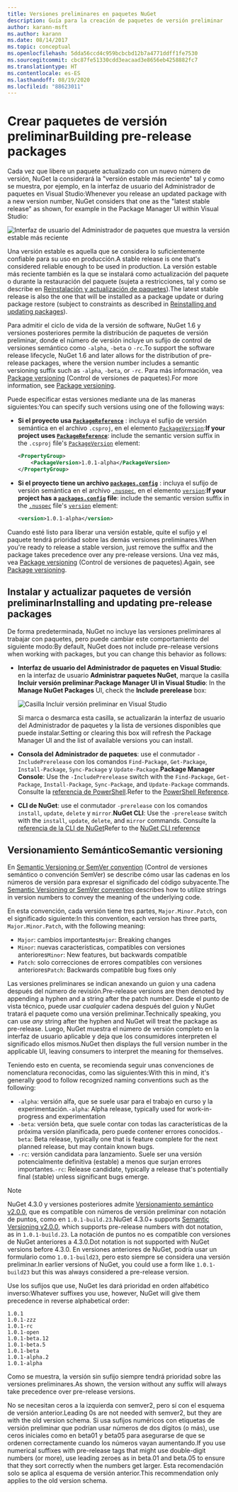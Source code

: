 ```yaml
---
title: Versiones preliminares en paquetes NuGet
description: Guía para la creación de paquetes de versión preliminar
author: karann-msft
ms.author: karann
ms.date: 08/14/2017
ms.topic: conceptual
ms.openlocfilehash: 5dda56ccd4c959bcbcbd12b7a4771ddff1fe7530
ms.sourcegitcommit: cbc87fe51330cdd3eacaad3e8656eb4258882fc7
ms.translationtype: HT
ms.contentlocale: es-ES
ms.lasthandoff: 08/19/2020
ms.locfileid: "88623011"
---
```

# <a name="building-pre-release-packages"></a><span data-ttu-id="3814e-103">Crear paquetes de versión preliminar</span><span class="sxs-lookup"><span data-stu-id="3814e-103">Building pre-release packages</span></span>

<span data-ttu-id="3814e-104">Cada vez que libere un paquete actualizado con un nuevo número de versión, NuGet la considerará la "versión estable más reciente" tal y como se muestra, por ejemplo, en la interfaz de usuario del Administrador de paquetes en Visual Studio:</span><span class="sxs-lookup"><span data-stu-id="3814e-104">Whenever you release an updated package with a new version number, NuGet considers that one as the "latest stable release" as shown, for example in the Package Manager UI within Visual Studio:</span></span>

![Interfaz de usuario del Administrador de paquetes que muestra la versión estable más reciente](media/Prerelease_01-LatestStable.png)

<span data-ttu-id="3814e-106">Una versión estable es aquella que se considera lo suficientemente confiable para su uso en producción.</span><span class="sxs-lookup"><span data-stu-id="3814e-106">A stable release is one that's considered reliable enough to be used in production.</span></span> <span data-ttu-id="3814e-107">La versión estable más reciente también es la que se instalará como actualización del paquete o durante la restauración del paquete (sujeta a restricciones, tal y como se describe en [Reinstalación y actualización de paquetes](../consume-packages/reinstalling-and-updating-packages.md)).</span><span class="sxs-lookup"><span data-stu-id="3814e-107">The latest stable release is also the one that will be installed as a package update or during package restore (subject to constraints as described in [Reinstalling and updating packages](../consume-packages/reinstalling-and-updating-packages.md)).</span></span>

<span data-ttu-id="3814e-108">Para admitir el ciclo de vida de la versión de software, NuGet 1.6 y versiones posteriores permite la distribución de paquetes de versión preliminar, donde el número de versión incluye un sufijo de control de versiones semántico como `-alpha`, `-beta` o `-rc`.</span><span class="sxs-lookup"><span data-stu-id="3814e-108">To support the software release lifecycle, NuGet 1.6 and later allows for the distribution of pre-release packages, where the version number includes a semantic versioning suffix such as `-alpha`, `-beta`, or `-rc`.</span></span> <span data-ttu-id="3814e-109">Para más información, vea [Package versioning](../concepts/package-versioning.md#pre-release-versions) (Control de versiones de paquetes).</span><span class="sxs-lookup"><span data-stu-id="3814e-109">For more information, see [Package versioning](../concepts/package-versioning.md#pre-release-versions).</span></span>

<span data-ttu-id="3814e-110">Puede especificar estas versiones mediante una de las maneras siguientes:</span><span class="sxs-lookup"><span data-stu-id="3814e-110">You can specify such versions using one of the following ways:</span></span>

- <span data-ttu-id="3814e-111">**Si el proyecto usa [`PackageReference`](../consume-packages/package-references-in-project-files.md)** : incluya el sufijo de versión semántica en el archivo `.csproj`, en el elemento [`PackageVersion`](/dotnet/core/tools/csproj#packageversion):</span><span class="sxs-lookup"><span data-stu-id="3814e-111">**If your project uses [`PackageReference`](../consume-packages/package-references-in-project-files.md)**: include the semantic version suffix in the `.csproj` file's [`PackageVersion`](/dotnet/core/tools/csproj#packageversion) element:</span></span>

    ```xml
    <PropertyGroup>
        <PackageVersion>1.0.1-alpha</PackageVersion>
    </PropertyGroup>
    ```

- <span data-ttu-id="3814e-112">**Si el proyecto tiene un archivo [`packages.config`](../reference/packages-config.md)** : incluya el sufijo de versión semántica en el archivo [`.nuspec`](../reference/nuspec.md), en el elemento [`version`](../reference/nuspec.md#version):</span><span class="sxs-lookup"><span data-stu-id="3814e-112">**If your project has a [`packages.config`](../reference/packages-config.md) file**: include the semantic version suffix in the [`.nuspec`](../reference/nuspec.md) file's [`version`](../reference/nuspec.md#version) element:</span></span>

    ```xml
    <version>1.0.1-alpha</version>
    ```

<span data-ttu-id="3814e-113">Cuando esté listo para liberar una versión estable, quite el sufijo y el paquete tendrá prioridad sobre las demás versiones preliminares.</span><span class="sxs-lookup"><span data-stu-id="3814e-113">When you're ready to release a stable version, just remove the suffix and the package takes precedence over any pre-release versions.</span></span> <span data-ttu-id="3814e-114">Una vez más, vea [Package versioning](../concepts/package-versioning.md#pre-release-versions) (Control de versiones de paquetes).</span><span class="sxs-lookup"><span data-stu-id="3814e-114">Again, see [Package versioning](../concepts/package-versioning.md#pre-release-versions).</span></span>

## <a name="installing-and-updating-pre-release-packages"></a><span data-ttu-id="3814e-115">Instalar y actualizar paquetes de versión preliminar</span><span class="sxs-lookup"><span data-stu-id="3814e-115">Installing and updating pre-release packages</span></span>

<span data-ttu-id="3814e-116">De forma predeterminada, NuGet no incluye las versiones preliminares al trabajar con paquetes, pero puede cambiar este comportamiento del siguiente modo:</span><span class="sxs-lookup"><span data-stu-id="3814e-116">By default, NuGet does not include pre-release versions when working with packages, but you can change this behavior as follows:</span></span>

- <span data-ttu-id="3814e-117">**Interfaz de usuario del Administrador de paquetes en Visual Studio**: en la interfaz de usuario **Administrar paquetes NuGet**, marque la casilla **Incluir versión preliminar**:</span><span class="sxs-lookup"><span data-stu-id="3814e-117">**Package Manager UI in Visual Studio**: In the **Manage NuGet Packages** UI, check the **Include prerelease** box:</span></span>

    ![Casilla Incluir versión preliminar en Visual Studio](media/Prerelease_02-CheckPrerelease.png)

    <span data-ttu-id="3814e-119">Si marca o desmarca esta casilla, se actualizarán la interfaz de usuario del Administrador de paquetes y la lista de versiones disponibles que puede instalar.</span><span class="sxs-lookup"><span data-stu-id="3814e-119">Setting or clearing this box will refresh the Package Manager UI and the list of available versions you can install.</span></span>

- <span data-ttu-id="3814e-120">**Consola del Administrador de paquetes**: use el conmutador `-IncludePrerelease` con los comandos `Find-Package`, `Get-Package`, `Install-Package`, `Sync-Package` y `Update-Package`.</span><span class="sxs-lookup"><span data-stu-id="3814e-120">**Package Manager Console**: Use the `-IncludePrerelease` switch with the `Find-Package`, `Get-Package`, `Install-Package`, `Sync-Package`, and `Update-Package` commands.</span></span> <span data-ttu-id="3814e-121">Consulte la [referencia de PowerShell](../reference/powershell-reference.md).</span><span class="sxs-lookup"><span data-stu-id="3814e-121">Refer to the [PowerShell Reference](../reference/powershell-reference.md).</span></span>

- <span data-ttu-id="3814e-122">**CLI de NuGet**: use el conmutador `-prerelease` con los comandos `install`, `update`, `delete` y `mirror`.</span><span class="sxs-lookup"><span data-stu-id="3814e-122">**NuGet CLI**: Use the `-prerelease` switch with the `install`, `update`, `delete`, and `mirror` commands.</span></span> <span data-ttu-id="3814e-123">Consulte la [referencia de la CLI de NuGet](../reference/nuget-exe-cli-reference.md)</span><span class="sxs-lookup"><span data-stu-id="3814e-123">Refer to the [NuGet CLI reference](../reference/nuget-exe-cli-reference.md)</span></span>

## <a name="semantic-versioning"></a><span data-ttu-id="3814e-124">Versionamiento Semántico</span><span class="sxs-lookup"><span data-stu-id="3814e-124">Semantic versioning</span></span>

<span data-ttu-id="3814e-125">En [Semantic Versioning or SemVer convention](https://semver.org/spec/v1.0.0.html) (Control de versiones semántico o convención SemVer) se describe cómo usar las cadenas en los números de versión para expresar el significado del código subyacente.</span><span class="sxs-lookup"><span data-stu-id="3814e-125">The [Semantic Versioning or SemVer convention](https://semver.org/spec/v1.0.0.html) describes how to utilize strings in version numbers to convey the meaning of the underlying code.</span></span>

<span data-ttu-id="3814e-126">En esta convención, cada versión tiene tres partes, `Major.Minor.Patch`, con el significado siguiente:</span><span class="sxs-lookup"><span data-stu-id="3814e-126">In this convention, each version has three parts, `Major.Minor.Patch`, with the following meaning:</span></span>

- <span data-ttu-id="3814e-127">`Major`: cambios importantes</span><span class="sxs-lookup"><span data-stu-id="3814e-127">`Major`: Breaking changes</span></span>
- <span data-ttu-id="3814e-128">`Minor`: nuevas características, compatibles con versiones anteriores</span><span class="sxs-lookup"><span data-stu-id="3814e-128">`Minor`: New features, but backwards compatible</span></span>
- <span data-ttu-id="3814e-129">`Patch`: solo correcciones de errores compatibles con versiones anteriores</span><span class="sxs-lookup"><span data-stu-id="3814e-129">`Patch`: Backwards compatible bug fixes only</span></span>

<span data-ttu-id="3814e-130">Las versiones preliminares se indican anexando un guion y una cadena después del número de revisión.</span><span class="sxs-lookup"><span data-stu-id="3814e-130">Pre-release versions are then denoted by appending a hyphen and a string after the patch number.</span></span> <span data-ttu-id="3814e-131">Desde el punto de vista técnico, puede usar *cualquier* cadena después del guion y NuGet tratará el paquete como una versión preliminar.</span><span class="sxs-lookup"><span data-stu-id="3814e-131">Technically speaking, you can use *any* string after the hyphen and NuGet will treat the package as pre-release.</span></span> <span data-ttu-id="3814e-132">Luego, NuGet muestra el número de versión completo en la interfaz de usuario aplicable y deja que los consumidores interpreten el significado ellos mismos.</span><span class="sxs-lookup"><span data-stu-id="3814e-132">NuGet then displays the full version number in the applicable UI, leaving consumers to interpret the meaning for themselves.</span></span>

<span data-ttu-id="3814e-133">Teniendo esto en cuenta, se recomienda seguir unas convenciones de nomenclatura reconocidas, como las siguientes:</span><span class="sxs-lookup"><span data-stu-id="3814e-133">With this in mind, it's generally good to follow recognized naming conventions such as the following:</span></span>

- <span data-ttu-id="3814e-134">`-alpha`: versión alfa, que se suele usar para el trabajo en curso y la experimentación.</span><span class="sxs-lookup"><span data-stu-id="3814e-134">`-alpha`: Alpha release, typically used for work-in-progress and experimentation</span></span>
- <span data-ttu-id="3814e-135">`-beta`: versión beta, que suele contar con todas las características de la próxima versión planificada, pero puede contener errores conocidos.</span><span class="sxs-lookup"><span data-stu-id="3814e-135">`-beta`: Beta release, typically one that is feature complete for the next planned release, but may contain known bugs.</span></span>
- <span data-ttu-id="3814e-136">`-rc`: versión candidata para lanzamiento. Suele ser una versión potencialmente definitiva (estable) a menos que surjan errores importantes.</span><span class="sxs-lookup"><span data-stu-id="3814e-136">`-rc`: Release candidate, typically a release that's potentially final (stable) unless significant bugs emerge.</span></span>

> [!Note]
> <span data-ttu-id="3814e-137">NuGet 4.3.0 y versiones posteriores admite [Versionamiento semántico v2.0.0](https://semver.org/spec/v2.0.0.html), que es compatible con números de versión preliminar con notación de puntos, como en `1.0.1-build.23`.</span><span class="sxs-lookup"><span data-stu-id="3814e-137">NuGet 4.3.0+ supports [Semantic Versioning v2.0.0](https://semver.org/spec/v2.0.0.html), which supports pre-release numbers with dot notation, as in `1.0.1-build.23`.</span></span> <span data-ttu-id="3814e-138">La notación de puntos no es compatible con versiones de NuGet anteriores a 4.3.0.</span><span class="sxs-lookup"><span data-stu-id="3814e-138">Dot notation is not supported with NuGet versions before 4.3.0.</span></span> <span data-ttu-id="3814e-139">En versiones anteriores de NuGet, podría usar un formulario como `1.0.1-build23`, pero esto siempre se considera una versión preliminar.</span><span class="sxs-lookup"><span data-stu-id="3814e-139">In earlier versions of NuGet, you could use a form like `1.0.1-build23` but this was always considered a pre-release version.</span></span>

<span data-ttu-id="3814e-140">Use los sufijos que use, NuGet les dará prioridad en orden alfabético inverso:</span><span class="sxs-lookup"><span data-stu-id="3814e-140">Whatever suffixes you use, however, NuGet will give them precedence in reverse alphabetical order:</span></span>

    1.0.1
    1.0.1-zzz
    1.0.1-rc
    1.0.1-open
    1.0.1-beta.12
    1.0.1-beta.5
    1.0.1-beta
    1.0.1-alpha.2
    1.0.1-alpha

<span data-ttu-id="3814e-141">Como se muestra, la versión sin sufijo siempre tendrá prioridad sobre las versiones preliminares.</span><span class="sxs-lookup"><span data-stu-id="3814e-141">As shown, the version without any suffix will always take precedence over pre-release versions.</span></span>

<span data-ttu-id="3814e-142">No se necesitan ceros a la izquierda con semver2, pero sí con el esquema de versión anterior.</span><span class="sxs-lookup"><span data-stu-id="3814e-142">Leading 0s are not needed with semver2, but they are with the old version schema.</span></span> <span data-ttu-id="3814e-143">Si usa sufijos numéricos con etiquetas de versión preliminar que podrían usar números de dos dígitos (o más), use ceros iniciales como en beta01 y beta05 para asegurarse de que se ordenen correctamente cuando los números vayan aumentando.</span><span class="sxs-lookup"><span data-stu-id="3814e-143">If you use numerical suffixes with pre-release tags that might use double-digit numbers (or more), use leading zeroes as in beta.01 and beta.05 to ensure that they sort correctly when the numbers get larger.</span></span> <span data-ttu-id="3814e-144">Esta recomendación solo se aplica al esquema de versión anterior.</span><span class="sxs-lookup"><span data-stu-id="3814e-144">This recommendation only applies to the old version schema.</span></span>
